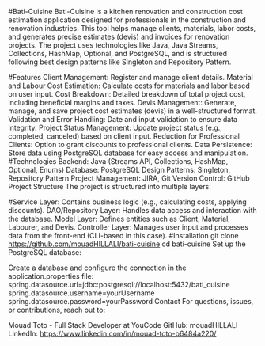 #Bati-Cuisine
Bati-Cuisine is a kitchen renovation and construction cost estimation application designed for professionals in the construction and renovation industries. This tool helps manage clients, materials, labor costs, and generates precise estimates (devis) and invoices for renovation projects. The project uses technologies like Java, Java Streams, Collections, HashMap, Optional, and PostgreSQL, and is structured following best design patterns like Singleton and Repository Pattern.

#Features
Client Management: Register and manage client details.
Material and Labour Cost Estimation: Calculate costs for materials and labor based on user input.
Cost Breakdown: Detailed breakdown of total project cost, including beneficial margins and taxes.
Devis Management: Generate, manage, and save project cost estimates (devis) in a well-structured format.
Validation and Error Handling: Date and input validation to ensure data integrity.
Project Status Management: Update project status (e.g., completed, canceled) based on client input.
Reduction for Professional Clients: Option to grant discounts to professional clients.
Data Persistence: Store data using PostgreSQL database for easy access and manipulation.
#Technologies
Backend: Java (Streams API, Collections, HashMap, Optional, Enums)
Database: PostgreSQL
Design Patterns: Singleton, Repository Pattern
Project Management: JIRA, Git
Version Control: GitHub
Project Structure
The project is structured into multiple layers:

#Service Layer: Contains business logic (e.g., calculating costs, applying discounts).
DAO/Repository Layer: Handles data access and interaction with the database.
Model Layer: Defines entities such as Client, Material, Labourer, and Devis.
Controller Layer: Manages user input and processes data from the front-end (CLI-based in this case).
#Installation
git clone https://github.com/mouadHILLALI/bati-cuisine
cd bati-cuisine
Set up the PostgreSQL database:

Create a database and configure the connection in the application.properties file:
spring.datasource.url=jdbc:postgresql://localhost:5432/bati_cuisine
spring.datasource.username=yourUsername
spring.datasource.password=yourPassword
Contact
For questions, issues, or contributions, reach out to:

Mouad Toto - Full Stack Developer at YouCode
GitHub: mouadHILLALI
LinkedIn: https://www.linkedin.com/in/mouad-toto-b6484a220/
